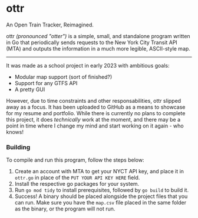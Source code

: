 # ottr
An Open Train Tracker, Reimagined.

ottr _(pronounced "otter")_ is a simple, small, and standalone program written in Go that periodically sends requests to the New York City Transit API (MTA) and outputs the information in a much more legible, ASCII-style map.

---

It was made as a school project in early 2023 with ambitious goals:
- Modular map support (sort of finished?)
- Support for any GTFS API
- A pretty GUI

However, due to time constraints and other responsabilities, ottr slipped away as a focus. It has been uploaded to GitHub as a means to showcase for my resume and portfolio. While there is currently no plans to complete this project, it does _technically_ work at the moment, and there may be a point in time where I change my mind and start working on it again - who knows!

### Building
To compile and run this program, follow the steps below:

1. Create an account with MTA to get your NYCT API key, and place it in `ottr.go` in place of the `PUT YOUR API KEY HERE` field.
2. Install the respective go packages for your system.
3. Run `go mod tidy` to install prerequisites, followed by `go build` to build it.
4. Success! A binary should be placed alongside the project files that you can run. Make sure you have the `map.csv` file placed in the same folder as the binary, or the program will not run.